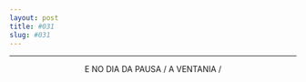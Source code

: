 ```yaml
---
layout: post
title: #031
slug: #031
---
```

---
<p class="description" style="text-align: center">
E NO DIA DA PAUSA  / A VENTANIA /
